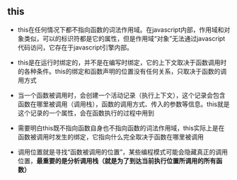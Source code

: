 ## this
- this在任何情况下都不指向函数的词法作用域。在javascript内部，作用域和对象类似，可以的标识符都是它的属性，但是作用域“对象”无法通过javascript代码访问，它存在于javascript引擎内部。
- this是在运行时绑定的，并不是在编写时绑定，它的上下文取决于函数调用时的各种条件。this的绑定和函数声明的位置没有任何关系，只取决于函数的调用方式
- 当一个函数被调用时，会创建一个活动记录（执行上下文），这个记录会包含函数在哪里被调用（调用栈），函数的调用方式、传入的参数等信息。this就是这个记录的一个属性，会在函数执行的过程中用到
- 需要明白this既不指向函数自身也不指向函数的词法作用域，this实际上是在函数被调用时发生的绑定，它指向什么完全取决于函数在哪里被调用

- 调用位置就是寻找“函数被调用的位置”，某些编程模式可能会隐藏真正的调用位置，**最重要的是分析调用栈（就是为了到达当前执行位置所调用的所有函数）**